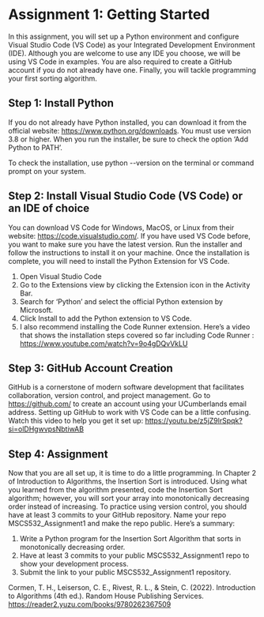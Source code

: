# Assignment 1: Getting Started

In this assignment, you will set up a Python environment and configure Visual Studio Code (VS Code) as your Integrated Development Environment (IDE). Although you are welcome to use any IDE you choose, we will be using VS Code in examples. You are also required to create a GitHub account if you do not already have one. Finally, you will tackle programming your first sorting algorithm. 

## Step 1: Install Python
If you do not already have Python installed, you can download it from the official website: https://www.python.org/downloads. You must use version 3.8 or higher. When you run the installer, be sure to check the option ‘Add Python to PATH’.

To check the installation, use python --version on the terminal or command prompt on your system.

## Step 2: Install Visual Studio Code (VS Code) or an IDE of choice
You can download VS Code for Windows, MacOS, or Linux from their website: https://code.visualstudio.com/. If you have used VS Code before, you want to make sure you have the latest version. Run the installer and follow the instructions to install it on your machine. Once the installation is complete, you will need to install the Python Extension for VS Code. 

1.	Open Visual Studio Code
2.	Go to the Extensions view by clicking the Extension icon in the Activity Bar.
3.	Search for ‘Python’ and select the official Python extension by Microsoft. 
4.	Click Install to add the Python extension to VS Code.
5.	I also recommend installing the Code Runner extension. Here’s a video that shows the installation steps covered so far including Code Runner : https://www.youtube.com/watch?v=9o4gDQvVkLU

## Step 3: GitHub Account Creation
GitHub is a cornerstone of modern software development that facilitates collaboration, version control, and project management. Go to https://github.com/ to create an account using your UCumberlands email address. Setting up GitHub to work with VS Code can be a little confusing. Watch this video to help you get it set up: https://youtu.be/z5jZ9lrSpqk?si=olDHgwvpsNbtiwAB

## Step 4: Assignment
Now that you are all set up, it is time to do a little programming. In Chapter 2 of Introduction to Algorithms, the Insertion Sort is introduced. Using what you learned from the algorithm presented, code the Insertion Sort algorithm; however, you will sort your array into monotonically decreasing order instead of increasing. To practice using version control, you should have at least 3 commits to your GitHub repository. Name your repo MSCS532_Assignment1 and make the repo public. Here’s a summary:
1. Write a Python program for the Insertion Sort Algorithm that sorts in monotonically decreasing order.
2. Have at least 3 commits to your public MSCS532_Assignment1 repo to show your development process.
3. Submit the link to your public MSCS532_Assignment1 repository.

Cormen, T. H., Leiserson, C. E., Rivest, R. L., & Stein, C. (2022). Introduction to Algorithms (4th ed.). Random House Publishing Services. https://reader2.yuzu.com/books/9780262367509
